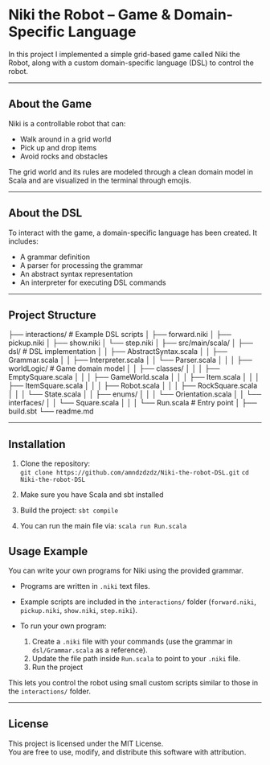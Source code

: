 # Niki the Robot – Game & Domain-Specific Language  

In this project I implemented a simple grid-based game called Niki the Robot, along with a custom domain-specific language (DSL) to control the robot.  

---

## About the Game  
Niki is a controllable robot that can:  
- Walk around in a grid world  
- Pick up and drop items  
- Avoid rocks and obstacles  

The grid world and its rules are modeled through a clean domain model in Scala and are visualized in the terminal through emojis.  

---

## About the DSL  
To interact with the game, a domain-specific language has been created. It includes:  
- A grammar definition  
- A parser for processing the grammar  
- An abstract syntax representation  
- An interpreter for executing DSL commands  

---

## Project Structure  

├── interactions/               # Example DSL scripts
│   ├── forward.niki
│   ├── pickup.niki
│   ├── show.niki
│   └── step.niki
│
├── src/main/scala/
│   ├── dsl/                    # DSL implementation
│   │   ├── AbstractSyntax.scala
│   │   ├── Grammar.scala
│   │   ├── Interpreter.scala
│   │   └── Parser.scala
│   │
│   ├── worldLogic/             # Game domain model
│   │   ├── classes/
│   │   │   ├── EmptySquare.scala
│   │   │   ├── GameWorld.scala
│   │   │   ├── Item.scala
│   │   │   ├── ItemSquare.scala
│   │   │   ├── Robot.scala
│   │   │   ├── RockSquare.scala
│   │   │   └── State.scala
│   │   ├── enums/
│   │   │   └── Orientation.scala
│   │   └── interfaces/
│   │       └── Square.scala
│   │
│   └── Run.scala               # Entry point
│
├── build.sbt
└── readme.md

---

## Installation  

1. Clone the repository:  
   `git clone https://github.com/amndzdzdz/Niki-the-robot-DSL.git`
   `cd Niki-the-robot-DSL`
   
2. Make sure you have Scala and sbt installed
3. Build the project:
   `sbt compile`
4. You can run the main file via:
   `scala run Run.scala`

## Usage Example

You can write your own programs for Niki using the provided grammar.

- Programs are written in `.niki` text files.  
- Example scripts are included in the `interactions/` folder (`forward.niki`, `pickup.niki`, `show.niki`, `step.niki`).  
- To run your own program:

  1. Create a `.niki` file with your commands (use the grammar in `dsl/Grammar.scala` as a reference).  
  2. Update the file path inside `Run.scala` to point to your `.niki` file.  
  3. Run the project

This lets you control the robot using small custom scripts similar to those in the `interactions/` folder.  

---

## License

This project is licensed under the MIT License.  
You are free to use, modify, and distribute this software with attribution.  
